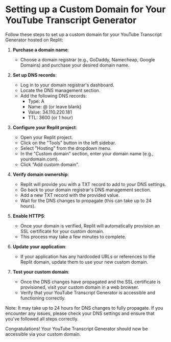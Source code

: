 # Setting up a Custom Domain for Your YouTube Transcript Generator

Follow these steps to set up a custom domain for your YouTube Transcript Generator hosted on Replit:

1. **Purchase a domain name**: 
   - Choose a domain registrar (e.g., GoDaddy, Namecheap, Google Domains) and purchase your desired domain name.

2. **Set up DNS records**:
   - Log in to your domain registrar's dashboard.
   - Locate the DNS management section.
   - Add the following DNS records:
     - Type: A
     - Name: @ (or leave blank)
     - Value: 34.110.220.181
     - TTL: 3600 (or 1 hour)

3. **Configure your Replit project**:
   - Open your Replit project.
   - Click on the "Tools" button in the left sidebar.
   - Select "Hosting" from the dropdown menu.
   - In the "Custom domain" section, enter your domain name (e.g., yourdomain.com).
   - Click "Add custom domain".

4. **Verify domain ownership**:
   - Replit will provide you with a TXT record to add to your DNS settings.
   - Go back to your domain registrar's DNS management section.
   - Add a new TXT record with the provided value.
   - Wait for the DNS changes to propagate (this can take up to 24 hours).

5. **Enable HTTPS**:
   - Once your domain is verified, Replit will automatically provision an SSL certificate for your custom domain.
   - This process may take a few minutes to complete.

6. **Update your application**:
   - If your application has any hardcoded URLs or references to the Replit domain, update them to use your new custom domain.

7. **Test your custom domain**:
   - Once the DNS changes have propagated and the SSL certificate is provisioned, visit your custom domain in a web browser.
   - Verify that your YouTube Transcript Generator is accessible and functioning correctly.

Note: It may take up to 24 hours for DNS changes to fully propagate. If you encounter any issues, please check your DNS settings and ensure that you've followed all steps correctly.

Congratulations! Your YouTube Transcript Generator should now be accessible via your custom domain.
